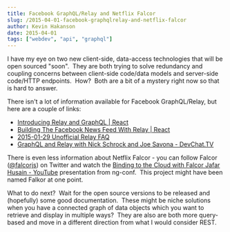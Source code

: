 ```yaml
---
title: Facebook GraphQL/Relay and Netflix Falcor
slug: /2015-04-01-facebook-graphqlrelay-and-netflix-falcor
author: Kevin Hakanson
date: 2015-04-01
tags: ["webdev", "api", "graphql"]
---
```

I have my eye on two new client-side, data-access technologies that will be open sourced "soon".  They are both trying to solve redundancy and coupling concerns between client-side code/data models and server-side code/HTTP endpoints.  How?  Both are a bit of a mystery right now so that is hard to answer.

There isn't a lot of information available for Facebook GraphQL/Relay, but here are a couple of links:

* [Introducing Relay and GraphQL | React](http://facebook.github.io/react/blog/2015/02/20/introducing-relay-and-graphql.html)
* [Building The Facebook News Feed With Relay | React](http://facebook.github.io/react/blog/2015/03/19/building-the-facebook-news-feed-with-relay.html)
* [2015-01-29 Unofficial Relay FAQ](https://gist.github.com/wincent/598fa75e22bdfa44cf47)
* [GraphQL and Relay with Nick Schrock and Joe Savona - DevChat.TV](http://devchat.tv/js-jabber/152-jsj-graphql-and-relay-with-nick-schrock-and-joe-savona-)

There is even less information about Netflix Falcor - you can follow Falcor ([@falcorjs](https://twitter.com/falcorjs)) on Twitter and watch the [Binding to the Cloud with Falcor Jafar Husain - YouTube](https://www.youtube.com/watch?v=WiO1f6h15c8) presentation from ng-conf.  This project might have been named Falkor at one point.

What to do next?  Wait for the open source versions to be released and (hopefully) some good documentation.  These might be niche solutions when you have a connected graph of data objects which you want to retrieve and display in multiple ways?  They are also are both more query-based and move in a different direction from what I would consider REST.